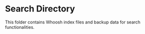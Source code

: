 # Search Directory

This folder contains Whoosh index files and backup data for search functionalities.
